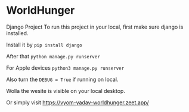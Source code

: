 # WorldHunger
Django Project
To run this project in your local, first make sure django is installed. 

Install it by `pip install django`

After that `python manage.py runserver`

For Apple devices `python3 manage.py runserver`

Also turn the `DEBUG = True` if running on local.

Wolla the wesite is visible on your local desktop.

Or simply visit https://vyom-yadav-worldhunger.zeet.app/
